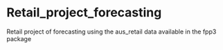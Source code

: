 # Retail_project_forecasting
Retail project of forecasting using the aus_retail data available in the fpp3 package
